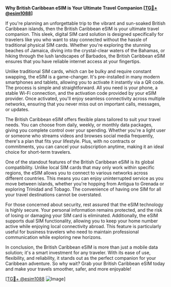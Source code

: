 **Why British Caribbean eSIM is Your Ultimate Travel Companion [[TG💪+ @esim1088](https://t.me/s/esim1088)]**

If you're planning an unforgettable trip to the vibrant and sun-soaked British Caribbean islands, then the British Caribbean eSIM is your ultimate travel companion. This sleek, digital SIM card solution is designed specifically for travelers like you who want to stay connected without the hassle of traditional physical SIM cards. Whether you're exploring the stunning beaches of Jamaica, diving into the crystal-clear waters of the Bahamas, or hiking through the lush landscapes of Barbados, the British Caribbean eSIM ensures that you have reliable internet access at your fingertips.

Unlike traditional SIM cards, which can be bulky and require constant swapping, the eSIM is a game-changer. It's pre-installed in many modern smartphones and tablets, allowing you to activate it instantly via a QR code. The process is simple and straightforward. All you need is your phone, a stable Wi-Fi connection, and the activation code provided by your eSIM provider. Once activated, you'll enjoy seamless connectivity across multiple networks, ensuring that you never miss out on important calls, messages, or updates.

The British Caribbean eSIM offers flexible plans tailored to suit your travel needs. You can choose from daily, weekly, or monthly data packages, giving you complete control over your spending. Whether you're a light user or someone who streams videos and browses social media frequently, there's a plan that fits your lifestyle. Plus, with no contracts or commitments, you can cancel your subscription anytime, making it an ideal choice for short-term travelers.

One of the standout features of the British Caribbean eSIM is its global compatibility. Unlike local SIM cards that may only work within specific regions, the eSIM allows you to connect to various networks across different countries. This means you can enjoy uninterrupted service as you move between islands, whether you're hopping from Antigua to Grenada or exploring Trinidad and Tobago. The convenience of having one SIM for all your travel destinations cannot be overstated.

For those concerned about security, rest assured that the eSIM technology is highly secure. Your personal information remains protected, and the risk of losing or damaging your SIM card is eliminated. Additionally, the eSIM supports dual SIM functionality, allowing you to keep your home number active while enjoying local connectivity abroad. This feature is particularly useful for business travelers who need to maintain professional communication while exploring new horizons.

In conclusion, the British Caribbean eSIM is more than just a mobile data solution; it's a smart investment for any traveler. With its ease of use, flexibility, and reliability, it stands out as the perfect companion for your Caribbean adventure. So why wait? Grab your British Caribbean eSIM today and make your travels smoother, safer, and more enjoyable! 

[[TG💪+ @esim1088](https://t.me/s/esim1088) ![Image](https://i.postimg.cc/Y0z9fWf4/image.png)]